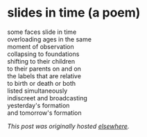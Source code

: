 # slides in time (a poem)

<p>some faces slide in time<br>overloading ages in the same<br>moment of observation<br>collapsing to foundations<br>shifting to their children<br>to their parents on and on<br>the labels that are relative<br>to birth or death or both<br>listed simultaneously<br>indiscreet and broadcasting<br>yesterday's formation<br>and tomorrow's formation</p>


*This post was originally hosted [elsewhere](http://planspace.blogspot.com/2011/10/slides-in-time.html).*

